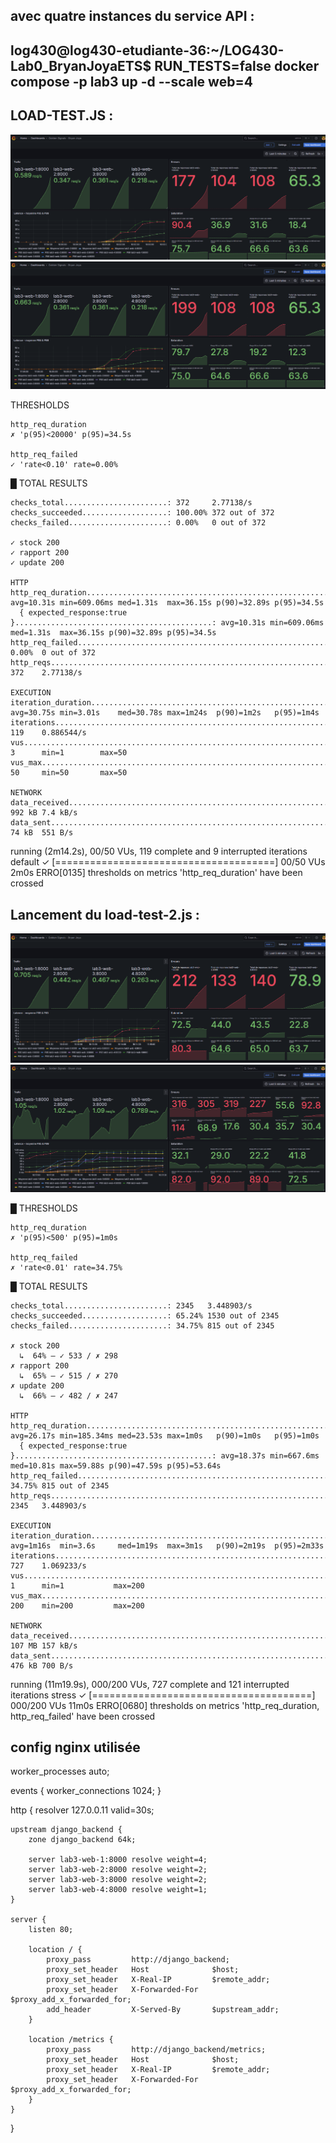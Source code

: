 ## avec quatre instances du service API : 
## log430@log430-etudiante-36:~/LOG430-Lab0_BryanJoyaETS$ RUN_TESTS=false docker compose -p lab3 up -d --scale web=4


## LOAD-TEST.JS : 

![alt text](<Capture d’écran 2025-06-30 180348.png>)
![alt text](<Capture d’écran 2025-06-30 180420.png>)


 THRESHOLDS 

    http_req_duration
    ✗ 'p(95)<20000' p(95)=34.5s

    http_req_failed
    ✓ 'rate<0.10' rate=0.00%


  █ TOTAL RESULTS 

    checks_total.......................: 372     2.77138/s
    checks_succeeded...................: 100.00% 372 out of 372
    checks_failed......................: 0.00%   0 out of 372

    ✓ stock 200
    ✓ rapport 200
    ✓ update 200

    HTTP
    http_req_duration.......................................................: avg=10.31s min=609.06ms med=1.31s  max=36.15s p(90)=32.89s p(95)=34.5s
      { expected_response:true }............................................: avg=10.31s min=609.06ms med=1.31s  max=36.15s p(90)=32.89s p(95)=34.5s
    http_req_failed.........................................................: 0.00%  0 out of 372
    http_reqs...............................................................: 372    2.77138/s

    EXECUTION
    iteration_duration......................................................: avg=30.75s min=3.01s    med=30.78s max=1m24s  p(90)=1m2s   p(95)=1m4s 
    iterations..............................................................: 119    0.886544/s
    vus.....................................................................: 3      min=1        max=50
    vus_max.................................................................: 50     min=50       max=50

    NETWORK
    data_received...........................................................: 992 kB 7.4 kB/s
    data_sent...............................................................: 74 kB  551 B/s




running (2m14.2s), 00/50 VUs, 119 complete and 9 interrupted iterations
default ✓ [======================================] 00/50 VUs  2m0s
ERRO[0135] thresholds on metrics 'http_req_duration' have been crossed 


## Lancement du load-test-2.js : 

![alt text](<Capture d’écran 2025-06-30 181537.png>)
![alt text](<Capture d’écran 2025-06-30 182142.png>)

█ THRESHOLDS 

    http_req_duration
    ✗ 'p(95)<500' p(95)=1m0s

    http_req_failed
    ✗ 'rate<0.01' rate=34.75%


  █ TOTAL RESULTS 

    checks_total.......................: 2345   3.448903/s
    checks_succeeded...................: 65.24% 1530 out of 2345
    checks_failed......................: 34.75% 815 out of 2345

    ✗ stock 200
      ↳  64% — ✓ 533 / ✗ 298
    ✗ rapport 200
      ↳  65% — ✓ 515 / ✗ 270
    ✗ update 200
      ↳  66% — ✓ 482 / ✗ 247

    HTTP
    http_req_duration.......................................................: avg=26.17s min=185.34ms med=23.53s max=1m0s   p(90)=1m0s   p(95)=1m0s  
      { expected_response:true }............................................: avg=18.37s min=667.6ms  med=10.81s max=59.88s p(90)=47.59s p(95)=53.64s
    http_req_failed.........................................................: 34.75% 815 out of 2345
    http_reqs...............................................................: 2345   3.448903/s

    EXECUTION
    iteration_duration......................................................: avg=1m16s  min=3.6s     med=1m19s  max=3m1s   p(90)=2m19s  p(95)=2m33s 
    iterations..............................................................: 727    1.069233/s
    vus.....................................................................: 1      min=1           max=200
    vus_max.................................................................: 200    min=200         max=200

    NETWORK
    data_received...........................................................: 107 MB 157 kB/s
    data_sent...............................................................: 476 kB 700 B/s




running (11m19.9s), 000/200 VUs, 727 complete and 121 interrupted iterations
stress ✓ [======================================] 000/200 VUs  11m0s
ERRO[0680] thresholds on metrics 'http_req_duration, http_req_failed' have been crossed 


## config nginx utilisée 

worker_processes auto;

events {
    worker_connections 1024;
}

http {
    resolver 127.0.0.11 valid=30s;

    upstream django_backend {
        zone django_backend 64k;

        server lab3-web-1:8000 resolve weight=4;
        server lab3-web-2:8000 resolve weight=2;
        server lab3-web-3:8000 resolve weight=2;
        server lab3-web-4:8000 resolve weight=1;
    }

    server {
        listen 80;

        location / {
            proxy_pass         http://django_backend;
            proxy_set_header   Host              $host;
            proxy_set_header   X-Real-IP         $remote_addr;
            proxy_set_header   X-Forwarded-For   $proxy_add_x_forwarded_for;
            add_header         X-Served-By       $upstream_addr;
        }

        location /metrics {
            proxy_pass         http://django_backend/metrics;
            proxy_set_header   Host              $host;
            proxy_set_header   X-Real-IP         $remote_addr;
            proxy_set_header   X-Forwarded-For   $proxy_add_x_forwarded_for;
        }
    }
}


